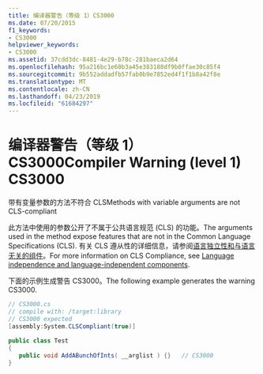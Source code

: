 ```yaml
---
title: 编译器警告（等级 1）CS3000
ms.date: 07/20/2015
f1_keywords:
- CS3000
helpviewer_keywords:
- CS3000
ms.assetid: 37cdd3dc-8481-4e29-b78c-281baeca2d64
ms.openlocfilehash: 95a216bc1e60b3a45e383188df9b0ffae30c85f4
ms.sourcegitcommit: 9b552addadfb57fab0b9e7852ed4f1f1b8a42f8e
ms.translationtype: MT
ms.contentlocale: zh-CN
ms.lasthandoff: 04/23/2019
ms.locfileid: "61684297"
---
```

# <a name="compiler-warning-level-1-cs3000"></a><span data-ttu-id="ef0ad-102">编译器警告（等级 1）CS3000</span><span class="sxs-lookup"><span data-stu-id="ef0ad-102">Compiler Warning (level 1) CS3000</span></span>
<span data-ttu-id="ef0ad-103">带有变量参数的方法不符合 CLS</span><span class="sxs-lookup"><span data-stu-id="ef0ad-103">Methods with variable arguments are not CLS-compliant</span></span>  
  
 <span data-ttu-id="ef0ad-104">此方法中使用的参数公开了不属于公共语言规范 (CLS) 的功能。</span><span class="sxs-lookup"><span data-stu-id="ef0ad-104">The arguments used in the method expose features that are not in the Common Language Specifications (CLS).</span></span> <span data-ttu-id="ef0ad-105">有关 CLS 遵从性的详细信息，请参阅[语言独立性和与语言无关的组件](../../standard/language-independence.md)。</span><span class="sxs-lookup"><span data-stu-id="ef0ad-105">For more information on CLS Compliance, see [Language independence and language-independent components](../../standard/language-independence.md).</span></span>
  
 <span data-ttu-id="ef0ad-106">下面的示例生成警告 CS3000。</span><span class="sxs-lookup"><span data-stu-id="ef0ad-106">The following example generates the warning CS3000.</span></span>  
  
```csharp  
// CS3000.cs  
// compile with: /target:library  
// CS3000 expected  
[assembly:System.CLSCompliant(true)]  
  
public class Test  
{  
   public void AddABunchOfInts( __arglist ) {}   // CS3000  
}  
```
